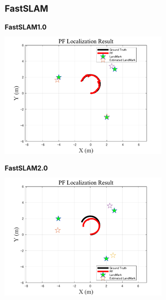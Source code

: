 # FastSLAM
## FastSLAM1.0
![FastSLAM1.0](https://github.com/Ramune6110/FastSLAM/blob/master/FastSLAM/FastSLAM1.0.png)
## FastSLAM2.0
![FastSLAM2.0](https://github.com/Ramune6110/FastSLAM/blob/master/FastSLAM/FastSLAM2.0.png)
